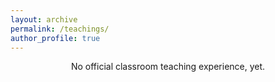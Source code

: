 ```yaml
---
layout: archive
permalink: /teachings/
author_profile: true
---
```


<center> No official classroom teaching experience, yet. </center>
